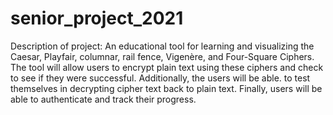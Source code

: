 # senior_project_2021

Description of project: An educational tool for learning and visualizing the Caesar, Playfair, columnar, rail fence, Vigenère, and Four-Square Ciphers. The tool will allow users to encrypt plain text using these ciphers and check to see if they were successful. Additionally, the users will be able.
to test themselves in decrypting cipher text back to plain text. Finally, users will be able to authenticate and track their progress.
